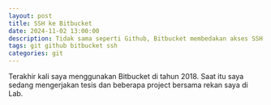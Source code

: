 ```yaml
---
layout: post
title: SSH ke Bitbucket
date: 2024-11-02 13:00:00
description: Tidak sama seperti Github, Bitbucket membedakan akses SSH ke Repository, Project, dan Workspace. Sehingga jika seseorang salah memberikan akses, maka dia tidak bisa melakukan git push ke Repository. Hal ini yang pernah saya alami.
tags: git github bitbucket ssh
categories: git
---
```


Terakhir kali saya menggunakan Bitbucket di tahun 2018. Saat itu saya sedang mengerjakan tesis dan beberapa project bersama rekan saya di Lab. 